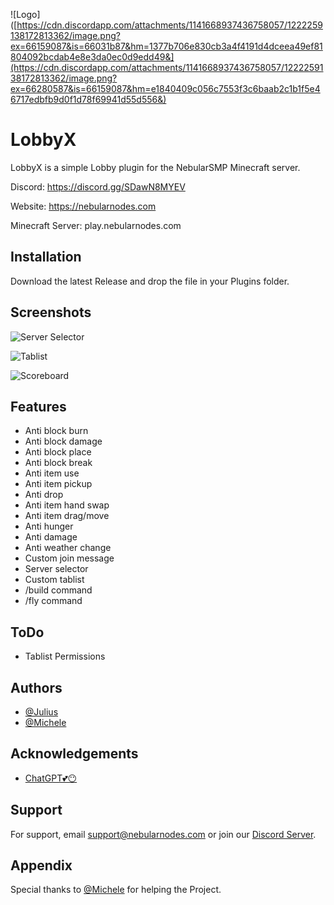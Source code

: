 ﻿
![Logo]([https://cdn.discordapp.com/attachments/1141668937436758057/1222259138172813362/image.png?ex=66159087&is=66031b87&hm=1377b706e830cb3a4f4191d4dceea49ef81804092bcdab4e8e3da0ec0d9edd49&](https://cdn.discordapp.com/attachments/1141668937436758057/1222259138172813362/image.png?ex=66280587&is=66159087&hm=e1840409c056c7553f3c6baab2c1b1f5e46717edbfb9d0f1d78f69941d55d556&)


# LobbyX

LobbyX is a simple Lobby plugin for the NebularSMP Minecraft server.

Discord: https://discord.gg/SDawN8MYEV

Website: https://nebularnodes.com

Minecraft Server: play.nebularnodes.com


## Installation

Download the latest Release and drop the file in your Plugins folder.

## Screenshots

![Server Selector](https://cdn.discordapp.com/attachments/1222267228318072842/1224433347225321494/server_selector.png?ex=661d796a&is=660b046a&hm=f93a7b42c876e1b02215862103adeb7051e4a1da4c77118fb268be7ce255ddcd&)

![Tablist](https://cdn.discordapp.com/attachments/1222267228318072842/1224433380138156062/Tablist.png?ex=661d7972&is=660b0472&hm=27eef08211b6bf3a894a6e3e9eeee6ee40690b3b9935d3eb7486a07d769522fd&)

![Scoreboard](https://cdn.discordapp.com/attachments/1222267228318072842/1224433368138252421/scoreboard.png?ex=661d796f&is=660b046f&hm=ff861555703d40e46b26b696b8cb2140df6b82ff8879e18705bc14ef6842d3a6&)

## Features

- Anti block burn
- Anti block damage
- Anti block place
- Anti block break
- Anti item use
- Anti item pickup
- Anti drop
- Anti item hand swap
- Anti item drag/move
- Anti hunger
- Anti damage
- Anti weather change
- Custom join message
- Server selector
- Custom tablist
- /build command
- /fly command


## ToDo

- Tablist Permissions

## Authors

- [@Julius](https://github.com/Juliuskxyz)
- [@Michele](https://github.com/MiSkynet)


## Acknowledgements

- [ChatGPT💕😶](https://chat.openai.com/)


## Support

For support, email support@nebularnodes.com or join our [Discord Server](https://discord.gg/SDawN8MYEV).


## Appendix

Special thanks to [@Michele](https://github.com/MiSkynet) for helping the Project.
